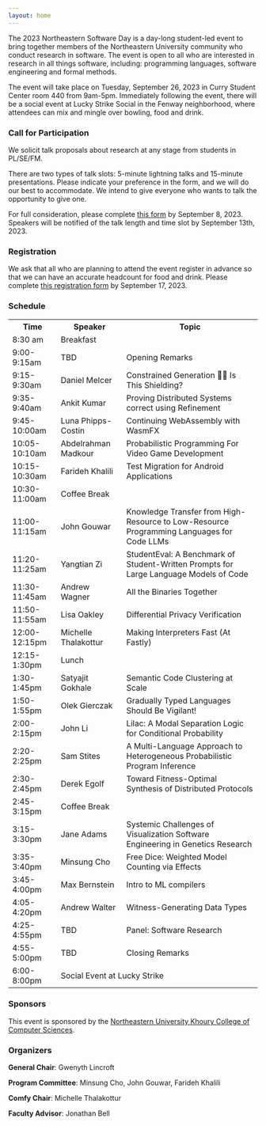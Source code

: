 ```yaml
---
layout: home
---
```


The 2023 Northeastern Software Day is a day-long student-led event to bring together members of the Northeastern University community who conduct research in software. The event is open to all who are interested in research in all things software, including: programming languages, software engineering and formal methods.

The event will take place on Tuesday, September 26, 2023 in Curry Student Center room 440 from 9am-5pm. Immediately following the event, there will be a social event at Lucky Strike Social in the Fenway neighborhood, where attendees can mix and mingle over bowling, food and drink.

### Call for Participation
We solicit talk proposals about research at any stage from students in PL/SE/FM.

There are two types of talk slots: 5-minute lightning talks and 15-minute presentations. Please indicate your preference in the form, and we will do our best to accommodate. We intend to give everyone who wants to talk the opportunity to give one.

For full consideration, please complete [this form](https://forms.gle/ENyNdduh7jHMj1TH7) by September 8, 2023. Speakers will be notified of the talk length and time slot by September 13th, 2023.

### Registration
We ask that all who are planning to attend the event register in advance so that we can have an accurate headcount for food and drink. Please complete [this registration form](https://forms.gle/gZ3FBGLZyaWJVznH8) by September 17, 2023.

### Schedule

<table>
<tr><th>Time</th><th>Speaker</th><th>Topic</th></tr>
<tr class="break"><td>8:30 am</td><td colspan="2" class="break">Breakfast</td></tr>
<tr><td> 9:00-9:15am</td><td>TBD</td><td>Opening Remarks</td></tr>
<tr><td>9:15-9:30am</td><td>Daniel Melcer</td><td>Constrained Generation 🫴🦋 Is This Shielding?</td></tr>
<tr><td>9:35-9:40am</td><td>Ankit Kumar</td><td>Proving Distributed Systems correct using Refinement</td></tr>
<tr><td>9:45-10:00am</td><td>Luna Phipps-Costin</td><td>Continuing WebAssembly with WasmFX</td></tr>
<tr><td>10:05-10:10am</td><td>Abdelrahman Madkour</td><td>Probabilistic Programming For Video Game Development</td></tr>
<tr><td>10:15-10:30am</td><td>Farideh Khalili</td><td>Test Migration for Android Applications</td></tr>
<tr class="break"><td> 10:30-11:00am</td><td colspan="2" class="break">Coffee Break</td></tr>
<tr><td>11:00-11:15am</td><td>John Gouwar</td><td>Knowledge Transfer from High-Resource to Low-Resource Programming Languages for Code LLMs</td></tr>
<tr><td>11:20-11:25am</td><td>Yangtian Zi</td><td>StudentEval: A Benchmark of Student-Written Prompts for Large Language Models of Code</td></tr>
<tr><td>11:30-11:45am</td><td>Andrew Wagner</td><td>All the Binaries Together</td></tr>
<tr><td>11:50-11:55am</td><td>Lisa Oakley</td><td>Differential Privacy Verification</td></tr>
<tr><td>12:00-12:15pm</td><td>Michelle Thalakottur</td><td>Making Interpreters Fast (At Fastly)</td></tr>
<tr class="break"><td>12:15-1:30pm</td><td colspan="2" class="break">Lunch</td></tr>
<tr><td>1:30-1:45pm</td><td>Satyajit Gokhale</td><td>Semantic Code Clustering at Scale</td></tr>
<tr><td>1:50-1:55pm</td><td>Olek Gierczak</td><td>Gradually Typed Languages Should Be Vigilant!</td></tr>
<tr><td>2:00-2:15pm</td><td>John Li</td><td>Lilac: A Modal Separation Logic for Conditional Probability</td></tr>
<tr><td>2:20-2:25pm</td><td>Sam Stites</td><td>A Multi-Language Approach to Heterogeneous Probabilistic Program Inference</td></tr>
<tr><td>2:30-2:45pm</td><td>Derek Egolf</td><td>Toward Fitness-Optimal Synthesis of Distributed Protocols</td></tr>
<tr class="break"><td>2:45-3:15pm</td><td colspan="2" class="break">Coffee Break</td></tr>
<tr><td>3:15-3:30pm</td><td>Jane Adams</td><td>Systemic Challenges of Visualization Software Engineering in Genetics Research</td></tr>
<tr><td>3:35-3:40pm</td><td>Minsung Cho</td><td>Free Dice: Weighted Model Counting via Effects</td></tr>
<tr><td>3:45-4:00pm</td><td>Max Bernstein</td><td>Intro to ML compilers</td></tr>
<tr><td>4:05-4:20pm</td><td>Andrew Walter</td><td>Witness-Generating Data Types</td></tr>
<tr><td>4:25-4:55pm</td><td>TBD</td><td>Panel: Software Research</td></tr>
<tr><td>4:55-5:00pm</td><td>TBD</td><td>Closing Remarks</td></tr>
<tr class="break"><td class="break">6:00-8:00pm</td><td colspan="2" class="break">Social Event at Lucky Strike</td></tr>
</table>

### Sponsors
This event is sponsored by the [Northeastern University Khoury College of Computer Sciences](https://www.khoury.northeastern.edu/). 

### Organizers

**General Chair**: Gwenyth Lincroft

**Program Committee**: Minsung Cho, John Gouwar, Farideh Khalili 

**Comfy Chair**: Michelle Thalakottur

**Faculty Advisor**: Jonathan Bell
